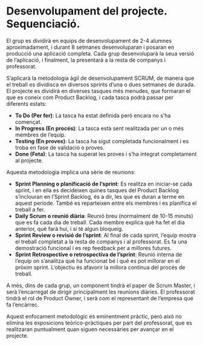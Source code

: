# Desenvolupament del projecte. Sequenciació.

<!-- 

Indicarem com es distribueixen els alumnes en equips i com es distribuiran els temps (si anem a treballar per sprints, quants sprints, etc.)

 -->

El grup es dividirà en equips de desenvolupament de 2-4 alumnes aproximadament, i durant 8 setmanes desenvoluparan i posaran en producció una aplicació completa. Cada grup desenvoluparà la seua versió de l’aplicació, i finalment, la presentarà a la resta de companys i professorat.

S’aplicarà la metodologia àgil de desenvolupament SCRUM, de manera que el treball es dividisca en diversos sprints d’una o dues setmanes de durada. El projecte es dividirà en diverses tasques més menudes, que formaran el que es coneix com Product Backlog, i cada tasca podrà passar per diferents estats:

- **To Do (Per fer)**: La tasca ha estat definida però encara no s’ha començat.
- **In Progress (En procés)**: La tasca està sent realitzada per un o més membres de l’equip.
- **Testing (En proves)**: La tasca ha sigut completada funcionalment i es troba en fase de validació o proves.
- **Done (Feta)**: La tasca ha superat les proves i s’ha integrat completament al projecte.

Aquesta metodologia implica una sèrie de reunions:

- **Sprint Planning o planificació de l’sprint**: Es realitza en iniciar-se cada sprint, i en ella es decideixen quines tasques del Product Backlog s’inclouran en l’Sprint Backlog, és a dir, les que es duran a terme en aquest període. També es reparteixen entre els membres i es planifica el treball a fer.
- **Daily Scrum o reunió diària**: Reunió breu (normalment de 10-15 minuts) que es fa cada dia de treball. Cada membre explica què ha fet el dia anterior, què farà hui, i si té algun bloqueig.
- **Sprint Review o revisió de l’sprint**: Al final de cada sprint, l’equip mostra el treball completat a la resta de companys i al professorat. Es fa una demostració funcional i es rep feedback per a millores futures.
- **Sprint Retrospective o retrospectiva de l’sprint**: Reunió interna de l’equip on s’analitza què ha funcionat bé i què es pot millorar en el pròxim sprint. L’objectiu és afavorir la millora contínua del procés de treball.

A més, dins de cada grup, un component tindrà el paper de Scrum Master, i serà l’encarregat de dirigir principalment les reunions diàries. El professorat tindrà el rol de Product Owner, i serà com el representant de l’empresa que fa l’encàrrec.

Aquest enfocament metodològic és eminentment pràctic, però això no elimina les exposicions teòrico-pràctiques per part del professorat, que es realitzaran puntualment quan siguen necessàries per avançar en el projecte.



